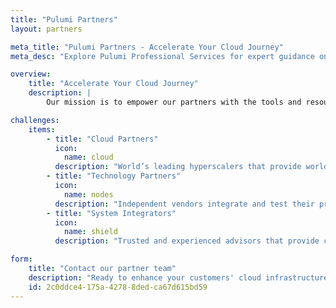```yaml
---
title: "Pulumi Partners"
layout: partners

meta_title: "Pulumi Partners - Accelerate Your Cloud Journey"
meta_desc: "Explore Pulumi Professional Services for expert guidance on cloud infrastructure, automation, and best practices to streamline your cloud journey."

overview:
    title: "Accelerate Your Cloud Journey"
    description: |
        Our mission is to empower our partners with the tools and resources they need to build robust, cloud-native infrastructure solutions. Comprehensive guides, detailed documentation, an engaged community, and expert support make partnering with us a seamless and productive experience. With our infrastructure-as-code platform and extensive API suite, you can create customized, scalable, and secure infrastructure solutions for your clients.

challenges:
    items:
        - title: "Cloud Partners"
          icon:
            name: cloud
          description: "World’s leading hyperscalers that provide world class service to our mutual customers"
        - title: "Technology Partners"
          icon:
            name: nodes
          description: "Independent vendors integrate and test their products with Pulumi, enabling comprehensive, end-to-end cloud infrastructure solutions"
        - title: "System Integrators"
          icon:
            name: shield
          description: "Trusted and experienced advisors that provide customized solutions to clients implementing modern Infrastructure as Code"

form:
    title: "Contact our partner team"
    description: "Ready to enhance your customers' cloud infrastructure with powerful automation and infrastructure-as-code capabilities? Drop our partner team a note to get started with Pulumi."
    id: 2c0ddce4-175a-4278-8ded-ca67d615bd59
---
```

